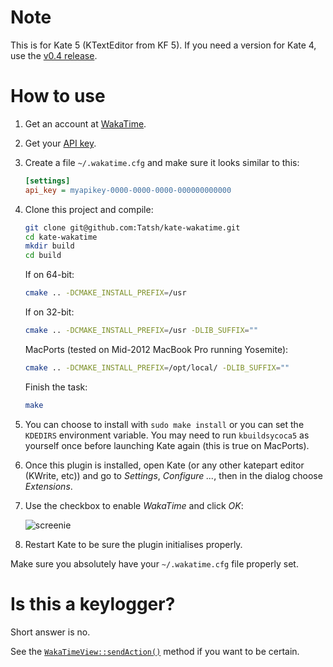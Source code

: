 # Note

This is for Kate 5 (KTextEditor from KF 5). If you need a version for Kate 4, use the [v0.4 release](https://github.com/Tatsh/kate-wakatime/releases).

# How to use

1. Get an account at [WakaTime](https://wakatime.com).
2. Get your [API key](https://wakatime.com/settings).
3. Create a file `~/.wakatime.cfg` and make sure it looks similar to this:

   ```ini
   [settings]
   api_key = myapikey-0000-0000-0000-000000000000
   ```

4. Clone this project and compile:

   ```bash
   git clone git@github.com:Tatsh/kate-wakatime.git
   cd kate-wakatime
   mkdir build
   cd build
   ```

   If on 64-bit:

   ```bash
   cmake .. -DCMAKE_INSTALL_PREFIX=/usr
   ```

   If on 32-bit:

   ```bash
   cmake .. -DCMAKE_INSTALL_PREFIX=/usr -DLIB_SUFFIX=""
   ```

   MacPorts (tested on Mid-2012 MacBook Pro running Yosemite):

   ```bash
   cmake .. -DCMAKE_INSTALL_PREFIX=/opt/local/ -DLIB_SUFFIX=""
   ```

   Finish the task:

   ```bash
   make
   ```

6. You can choose to install with `sudo make install` or you can set the `KDEDIRS` environment variable. You may need to run `kbuildsycoca5` as yourself once before launching Kate again (this is true on MacPorts).
7. Once this plugin is installed, open Kate (or any other katepart editor (KWrite, etc)) and go to *Settings*, *Configure <name>...*, then in the dialog choose *Extensions*.
8. Use the checkbox to enable *WakaTime* and click *OK*:

   ![screenie](https://cloud.githubusercontent.com/assets/724848/5060831/c4f5d0ca-6d24-11e4-8257-568e697a197b.png)

9. Restart Kate to be sure the plugin initialises properly.

Make sure you absolutely have your `~/.wakatime.cfg` file properly set.

# Is this a keylogger?

Short answer is no.

See the [`WakaTimeView::sendAction()`](https://github.com/Tatsh/kate-wakatime/blob/master/wakatimeplugin.cpp#L113) method if you want to be certain.
